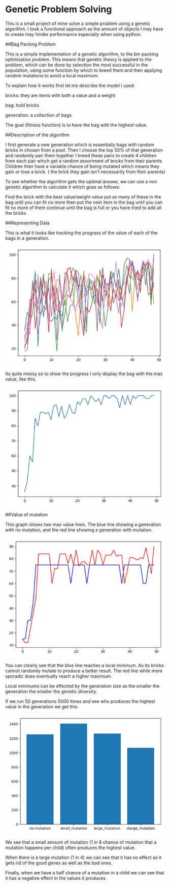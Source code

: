 # Genetic Problem Solving

This is a small project of mine solve a simple problem using a genetic algorithm.
I took a functional approach as the amount of objects I may have to create may hinder
performance especially when using python.

##Bag Packing Problem

This is a simple implementation of a genetic algorithm, to the bin packing optimisation problem.
This means that genetic theory is applied to the problem, which can be done by selection the most successful in the population, 
using some function by which to breed them and then applying random mutations to avoid a local maximum. 


To explain how it works first let me describe the model I used:

bricks: they are items with both a value and a weight

bag: hold bricks

generation: a collection of bags


The goal (fitness function) is to have the bag with the highest value.



##Description of the algorithm

I first generate a new generation which is essentially bags with random bricks in chosen from a pool.
Then I choose the top 50% of that generation and randomly pair them together
I breed these pairs to create 4 children from each pair which get a random assortment of bricks from their parents
Children then have a variable chance of being mutated which means they gain or lose a brick. ( the brick they gain isn't necessarily from their parents)

To see whether the algorithm gets the optimal answer, we can use a non genetic algorithm to calculate it which goes as follows:

Find the brick with the best value/weight value
put as many of these in the bag until you can fit no more
then put the next item in the bag until you can fit no more of them
continue until the bag is full or you have tried to add all the bricks


##Representing Data

This is what it looks like tracking the progress of the value of each of the bags in a generation.

![all_values](image/all_values_50_gen_size_8_max_weight_50.png)

Its quite messy so to show the progress I only display the bag with the max value, like this.

![max_values](image/max_value_50_gen_size_10_max_weight_50.png)


##Value of mutation

This graph shows two max value lines.
The blue line showing a generation with no mutation,
and the red line showing a generation with mutation.

![local_min](image/local_min.png)

You can clearly see that the blue line reaches a local minimum.
As its bricks cannot randomly mutate to produce a better result.
The red line while more sporadic does eventually reach a higher maximum.

Local minimums can be effected by the generation size as the smaller the generation the smaller the genetic diversity.

If we run 50 generations 5000 times and see who produces the highest value in the generation we get this.

![effect_of_mutation](image/effect_of_mutation_in_large_population.png)

We see that a small amount of mutation (1 in 8 chance of mutation that a mutation happens per child) often produces the
highest value.

When there is a large mutation (1 in 4) we can see that it has no effect as it gets rid of the good genes as well as the
bad ones.

Finally, when we have a half chance of a mutation in a child we can see that it has a negative effect in the values it
produces.




